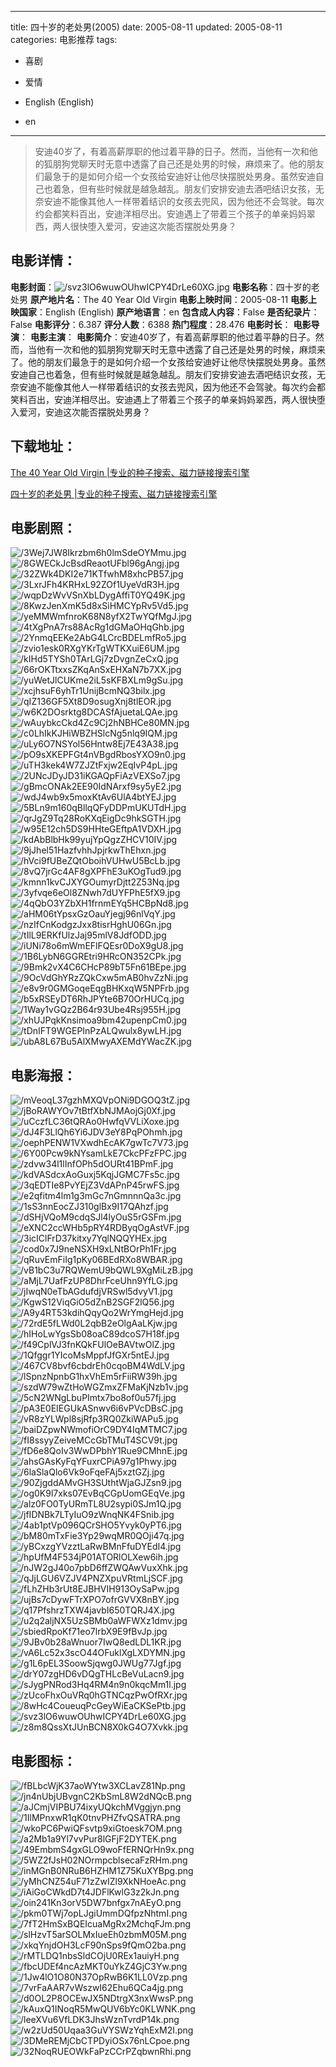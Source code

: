 
---
title: 四十岁的老处男(2005)
date: 2005-08-11
updated: 2005-08-11
categories: 电影推荐
tags:
- 喜剧
- 爱情

- English (English)
- en
---


> 安迪40岁了，有着高薪厚职的他过着平静的日子。然而，当他有一次和他的狐朋狗党聊天时无意中透露了自己还是处男的时候，麻烦来了。他的朋友们最急于的是如何介绍一个女孩给安迪好让他尽快摆脱处男身。虽然安迪自己也着急，但有些时候就是越急越乱。朋友们安排安迪去酒吧结识女孩，无奈安迪不能像其他人一样带着结识的女孩去兜风，因为他还不会驾驶。每次约会都笑料百出，安迪洋相尽出。安迪遇上了带着三个孩子的单亲妈妈翠西，两人很快堕入爱河，安迪这次能否摆脱处男身？

## **电影详情**：

**电影封面**：<img src="https://image.tmdb.org/t/p/w200/svz3lO6wuwOUhwICPY4DrLe60XG.jpg" alt="/svz3lO6wuwOUhwICPY4DrLe60XG.jpg" title="/svz3lO6wuwOUhwICPY4DrLe60XG.jpg">
**电影名称**：四十岁的老处男
**原产地片名**：The 40 Year Old Virgin
**电影上映时间**：2005-08-11
**电影上映国家**：English (English)
**原产地语言**：en
**包含成人内容**：False
**是否纪录片**：False
**电影评分**：6.387
**评分人数**：6388
**热门程度**：28.476
**电影时长**：
**电影导演**：
**电影主演**：
**电影简介**：安迪40岁了，有着高薪厚职的他过着平静的日子。然而，当他有一次和他的狐朋狗党聊天时无意中透露了自己还是处男的时候，麻烦来了。他的朋友们最急于的是如何介绍一个女孩给安迪好让他尽快摆脱处男身。虽然安迪自己也着急，但有些时候就是越急越乱。朋友们安排安迪去酒吧结识女孩，无奈安迪不能像其他人一样带着结识的女孩去兜风，因为他还不会驾驶。每次约会都笑料百出，安迪洋相尽出。安迪遇上了带着三个孩子的单亲妈妈翠西，两人很快堕入爱河，安迪这次能否摆脱处男身？

## **下载地址**：
[The 40 Year Old Virgin |专业的种子搜索、磁力链接搜索引擎](https://movie.amd794.com:2083/?search=The%2040%20Year%20Old%20Virgin&ordering=&mode=match_phrase&page_size=10&page=1)

[四十岁的老处男 |专业的种子搜索、磁力链接搜索引擎](https://movie.amd794.com:2083/?search=%E5%9B%9B%E5%8D%81%E5%B2%81%E7%9A%84%E8%80%81%E5%A4%84%E7%94%B7&ordering=&mode=match_phrase&page_size=10&page=1)
 

## **电影剧照**：
<img src="https://image.tmdb.org/t/p/original/3Wej7JW8Ikrzbm6h0lmSdeOYMmu.jpg" alt="/3Wej7JW8Ikrzbm6h0lmSdeOYMmu.jpg" title="/3Wej7JW8Ikrzbm6h0lmSdeOYMmu.jpg"><img src="https://image.tmdb.org/t/p/original/8GWECkJcBsdReaotUFbl96gAngj.jpg" alt="/8GWECkJcBsdReaotUFbl96gAngj.jpg" title="/8GWECkJcBsdReaotUFbl96gAngj.jpg"><img src="https://image.tmdb.org/t/p/original/32ZWk4DKI2e71KTfwhM8xhcPB57.jpg" alt="/32ZWk4DKI2e71KTfwhM8xhcPB57.jpg" title="/32ZWk4DKI2e71KTfwhM8xhcPB57.jpg"><img src="https://image.tmdb.org/t/p/original/3LxrJFh4KRHxL92ZOf1UyeVdR3H.jpg" alt="/3LxrJFh4KRHxL92ZOf1UyeVdR3H.jpg" title="/3LxrJFh4KRHxL92ZOf1UyeVdR3H.jpg"><img src="https://image.tmdb.org/t/p/original/wqpDzWvVSnXbLDygAffiT0YQ49K.jpg" alt="/wqpDzWvVSnXbLDygAffiT0YQ49K.jpg" title="/wqpDzWvVSnXbLDygAffiT0YQ49K.jpg"><img src="https://image.tmdb.org/t/p/original/8KwzJenXmK5d8xSiHMCYpRv5Vd5.jpg" alt="/8KwzJenXmK5d8xSiHMCYpRv5Vd5.jpg" title="/8KwzJenXmK5d8xSiHMCYpRv5Vd5.jpg"><img src="https://image.tmdb.org/t/p/original/yeMMWmfnroK68N8yfX2TwYQfMgJ.jpg" alt="/yeMMWmfnroK68N8yfX2TwYQfMgJ.jpg" title="/yeMMWmfnroK68N8yfX2TwYQfMgJ.jpg"><img src="https://image.tmdb.org/t/p/original/4tXgPnA7rs88AcRg1dGMaOHqGhb.jpg" alt="/4tXgPnA7rs88AcRg1dGMaOHqGhb.jpg" title="/4tXgPnA7rs88AcRg1dGMaOHqGhb.jpg"><img src="https://image.tmdb.org/t/p/original/2YnmqEEKe2AbG4LCrcBDELmfRo5.jpg" alt="/2YnmqEEKe2AbG4LCrcBDELmfRo5.jpg" title="/2YnmqEEKe2AbG4LCrcBDELmfRo5.jpg"><img src="https://image.tmdb.org/t/p/original/zvio1esk0RXgYKrTgWTKXuiE6UM.jpg" alt="/zvio1esk0RXgYKrTgWTKXuiE6UM.jpg" title="/zvio1esk0RXgYKrTgWTKXuiE6UM.jpg"><img src="https://image.tmdb.org/t/p/original/kIHd5TYSh0TArLGj7zDvgnZeCxQ.jpg" alt="/kIHd5TYSh0TArLGj7zDvgnZeCxQ.jpg" title="/kIHd5TYSh0TArLGj7zDvgnZeCxQ.jpg"><img src="https://image.tmdb.org/t/p/original/66rOKTtxxsZKqAnSxEHXaN7b7XX.jpg" alt="/66rOKTtxxsZKqAnSxEHXaN7b7XX.jpg" title="/66rOKTtxxsZKqAnSxEHXaN7b7XX.jpg"><img src="https://image.tmdb.org/t/p/original/yuWetJlCUKme2iL5sKFBXLm9gSu.jpg" alt="/yuWetJlCUKme2iL5sKFBXLm9gSu.jpg" title="/yuWetJlCUKme2iL5sKFBXLm9gSu.jpg"><img src="https://image.tmdb.org/t/p/original/xcjhsuF6yhTr1UnijBcmNQ3bilx.jpg" alt="/xcjhsuF6yhTr1UnijBcmNQ3bilx.jpg" title="/xcjhsuF6yhTr1UnijBcmNQ3bilx.jpg"><img src="https://image.tmdb.org/t/p/original/qIZ136GF5Xt8D9osugXnj8tlEOR.jpg" alt="/qIZ136GF5Xt8D9osugXnj8tlEOR.jpg" title="/qIZ136GF5Xt8D9osugXnj8tlEOR.jpg"><img src="https://image.tmdb.org/t/p/original/w6K2DOsrktg8DCASfAjuetaLQAe.jpg" alt="/w6K2DOsrktg8DCASfAjuetaLQAe.jpg" title="/w6K2DOsrktg8DCASfAjuetaLQAe.jpg"><img src="https://image.tmdb.org/t/p/original/wAuybkcCkd4Zc9Cj2hNBHCe80MN.jpg" alt="/wAuybkcCkd4Zc9Cj2hNBHCe80MN.jpg" title="/wAuybkcCkd4Zc9Cj2hNBHCe80MN.jpg"><img src="https://image.tmdb.org/t/p/original/c0LhIkKJHiWBZHSlcNg5nlq9IQM.jpg" alt="/c0LhIkKJHiWBZHSlcNg5nlq9IQM.jpg" title="/c0LhIkKJHiWBZHSlcNg5nlq9IQM.jpg"><img src="https://image.tmdb.org/t/p/original/uLy6O7NSYol56Hntw8Ej7E43A38.jpg" alt="/uLy6O7NSYol56Hntw8Ej7E43A38.jpg" title="/uLy6O7NSYol56Hntw8Ej7E43A38.jpg"><img src="https://image.tmdb.org/t/p/original/pO9sXKEPFGt4nVBgdRbosYXO9n0.jpg" alt="/pO9sXKEPFGt4nVBgdRbosYXO9n0.jpg" title="/pO9sXKEPFGt4nVBgdRbosYXO9n0.jpg"><img src="https://image.tmdb.org/t/p/original/uTH3kek4W7ZJZtFxjw2EqIvP4pL.jpg" alt="/uTH3kek4W7ZJZtFxjw2EqIvP4pL.jpg" title="/uTH3kek4W7ZJZtFxjw2EqIvP4pL.jpg"><img src="https://image.tmdb.org/t/p/original/2UNcJDyJD31iKGAQpFiAzVEXSo7.jpg" alt="/2UNcJDyJD31iKGAQpFiAzVEXSo7.jpg" title="/2UNcJDyJD31iKGAQpFiAzVEXSo7.jpg"><img src="https://image.tmdb.org/t/p/original/gBmcONAk2EE90IdNArxf9sy5yE2.jpg" alt="/gBmcONAk2EE90IdNArxf9sy5yE2.jpg" title="/gBmcONAk2EE90IdNArxf9sy5yE2.jpg"><img src="https://image.tmdb.org/t/p/original/wdJ4wb9x5moxKtAv6UlA4btYEJ.jpg" alt="/wdJ4wb9x5moxKtAv6UlA4btYEJ.jpg" title="/wdJ4wb9x5moxKtAv6UlA4btYEJ.jpg"><img src="https://image.tmdb.org/t/p/original/5BLn9m160qBllqQFyDDPmUKUTdH.jpg" alt="/5BLn9m160qBllqQFyDDPmUKUTdH.jpg" title="/5BLn9m160qBllqQFyDDPmUKUTdH.jpg"><img src="https://image.tmdb.org/t/p/original/qrJgZ9Tq28RoKXqEigDc9hkSGTH.jpg" alt="/qrJgZ9Tq28RoKXqEigDc9hkSGTH.jpg" title="/qrJgZ9Tq28RoKXqEigDc9hkSGTH.jpg"><img src="https://image.tmdb.org/t/p/original/w95E12ch5DS9HHteGEftpA1VDXH.jpg" alt="/w95E12ch5DS9HHteGEftpA1VDXH.jpg" title="/w95E12ch5DS9HHteGEftpA1VDXH.jpg"><img src="https://image.tmdb.org/t/p/original/kdAbBlbHk99yujYpQgzZHCV10IV.jpg" alt="/kdAbBlbHk99yujYpQgzZHCV10IV.jpg" title="/kdAbBlbHk99yujYpQgzZHCV10IV.jpg"><img src="https://image.tmdb.org/t/p/original/9jJhel51HazfvhhJpjrkwThEhxn.jpg" alt="/9jJhel51HazfvhhJpjrkwThEhxn.jpg" title="/9jJhel51HazfvhhJpjrkwThEhxn.jpg"><img src="https://image.tmdb.org/t/p/original/hVci9fUBeZQtOboihVUHwU5BcLb.jpg" alt="/hVci9fUBeZQtOboihVUHwU5BcLb.jpg" title="/hVci9fUBeZQtOboihVUHwU5BcLb.jpg"><img src="https://image.tmdb.org/t/p/original/8vQ7jrGc4AF8gXPFhE3uKOgTud9.jpg" alt="/8vQ7jrGc4AF8gXPFhE3uKOgTud9.jpg" title="/8vQ7jrGc4AF8gXPFhE3uKOgTud9.jpg"><img src="https://image.tmdb.org/t/p/original/kmnn1kvCJXYGOumyrDjtt2Z53Nq.jpg" alt="/kmnn1kvCJXYGOumyrDjtt2Z53Nq.jpg" title="/kmnn1kvCJXYGOumyrDjtt2Z53Nq.jpg"><img src="https://image.tmdb.org/t/p/original/3yfvqe6eOl8ZNwh7dUYFPhE5fX9.jpg" alt="/3yfvqe6eOl8ZNwh7dUYFPhE5fX9.jpg" title="/3yfvqe6eOl8ZNwh7dUYFPhE5fX9.jpg"><img src="https://image.tmdb.org/t/p/original/4qQbO3YZbXH1frnmEYq5HCBpNd8.jpg" alt="/4qQbO3YZbXH1frnmEYq5HCBpNd8.jpg" title="/4qQbO3YZbXH1frnmEYq5HCBpNd8.jpg"><img src="https://image.tmdb.org/t/p/original/aHM06tYpsxGzOauYjegj96nlVqY.jpg" alt="/aHM06tYpsxGzOauYjegj96nlVqY.jpg" title="/aHM06tYpsxGzOauYjegj96nlVqY.jpg"><img src="https://image.tmdb.org/t/p/original/nzIfCnKodgzJxx8tisrHghU06Gn.jpg" alt="/nzIfCnKodgzJxx8tisrHghU06Gn.jpg" title="/nzIfCnKodgzJxx8tisrHghU06Gn.jpg"><img src="https://image.tmdb.org/t/p/original/tIlL9ERKfUlzJaj95mlV8JdfODD.jpg" alt="/tIlL9ERKfUlzJaj95mlV8JdfODD.jpg" title="/tIlL9ERKfUlzJaj95mlV8JdfODD.jpg"><img src="https://image.tmdb.org/t/p/original/iUNi78o6mWmEFlFQEsr0DoX9gU8.jpg" alt="/iUNi78o6mWmEFlFQEsr0DoX9gU8.jpg" title="/iUNi78o6mWmEFlFQEsr0DoX9gU8.jpg"><img src="https://image.tmdb.org/t/p/original/1B6LybN6GGREtri9HRcON352CPk.jpg" alt="/1B6LybN6GGREtri9HRcON352CPk.jpg" title="/1B6LybN6GGREtri9HRcON352CPk.jpg"><img src="https://image.tmdb.org/t/p/original/9Bmk2vX4C6CHcP89bT5Fn61BEpe.jpg" alt="/9Bmk2vX4C6CHcP89bT5Fn61BEpe.jpg" title="/9Bmk2vX4C6CHcP89bT5Fn61BEpe.jpg"><img src="https://image.tmdb.org/t/p/original/9OcVdGhYRzZQkCxw5mAB0hvZzNi.jpg" alt="/9OcVdGhYRzZQkCxw5mAB0hvZzNi.jpg" title="/9OcVdGhYRzZQkCxw5mAB0hvZzNi.jpg"><img src="https://image.tmdb.org/t/p/original/e8v9r0GMGoqeEqgBHKxqW5NPFrb.jpg" alt="/e8v9r0GMGoqeEqgBHKxqW5NPFrb.jpg" title="/e8v9r0GMGoqeEqgBHKxqW5NPFrb.jpg"><img src="https://image.tmdb.org/t/p/original/b5xRSEyDT6RhJPYte6B70OrHUCq.jpg" alt="/b5xRSEyDT6RhJPYte6B70OrHUCq.jpg" title="/b5xRSEyDT6RhJPYte6B70OrHUCq.jpg"><img src="https://image.tmdb.org/t/p/original/1Way1vGQz2B64r93Ube4Rsj955H.jpg" alt="/1Way1vGQz2B64r93Ube4Rsj955H.jpg" title="/1Way1vGQz2B64r93Ube4Rsj955H.jpg"><img src="https://image.tmdb.org/t/p/original/xhUJPqkKnsimoa9bm42upenpCm0.jpg" alt="/xhUJPqkKnsimoa9bm42upenpCm0.jpg" title="/xhUJPqkKnsimoa9bm42upenpCm0.jpg"><img src="https://image.tmdb.org/t/p/original/tDnIFT9WGEPInPzALQwulx8ywLH.jpg" alt="/tDnIFT9WGEPInPzALQwulx8ywLH.jpg" title="/tDnIFT9WGEPInPzALQwulx8ywLH.jpg"><img src="https://image.tmdb.org/t/p/original/ubA8L67Bu5AlXMwyAXEMdYWacZK.jpg" alt="/ubA8L67Bu5AlXMwyAXEMdYWacZK.jpg" title="/ubA8L67Bu5AlXMwyAXEMdYWacZK.jpg">

## **电影海报**：
<img src="https://image.tmdb.org/t/p/original/mVeoqL37gzhMXQVpONi9DGOQ3tZ.jpg" alt="/mVeoqL37gzhMXQVpONi9DGOQ3tZ.jpg" title="/mVeoqL37gzhMXQVpONi9DGOQ3tZ.jpg"><img src="https://image.tmdb.org/t/p/original/jBoRAWYOv7tBtfXbNJMAojGj0Xf.jpg" alt="/jBoRAWYOv7tBtfXbNJMAojGj0Xf.jpg" title="/jBoRAWYOv7tBtfXbNJMAojGj0Xf.jpg"><img src="https://image.tmdb.org/t/p/original/uCczfLC36tQRAo0HwfqVVLiXoxe.jpg" alt="/uCczfLC36tQRAo0HwfqVVLiXoxe.jpg" title="/uCczfLC36tQRAo0HwfqVVLiXoxe.jpg"><img src="https://image.tmdb.org/t/p/original/dJ4F3LlQh6Yi6JDV3eY8PqPOhmh.jpg" alt="/dJ4F3LlQh6Yi6JDV3eY8PqPOhmh.jpg" title="/dJ4F3LlQh6Yi6JDV3eY8PqPOhmh.jpg"><img src="https://image.tmdb.org/t/p/original/oephPENW1VXwdhEcAK7gwTc7V73.jpg" alt="/oephPENW1VXwdhEcAK7gwTc7V73.jpg" title="/oephPENW1VXwdhEcAK7gwTc7V73.jpg"><img src="https://image.tmdb.org/t/p/original/6Y00Pcw9kNYsamLkE7CkcPFzFPC.jpg" alt="/6Y00Pcw9kNYsamLkE7CkcPFzFPC.jpg" title="/6Y00Pcw9kNYsamLkE7CkcPFzFPC.jpg"><img src="https://image.tmdb.org/t/p/original/zdvw34l1lInfOPh5dOURt41BPmF.jpg" alt="/zdvw34l1lInfOPh5dOURt41BPmF.jpg" title="/zdvw34l1lInfOPh5dOURt41BPmF.jpg"><img src="https://image.tmdb.org/t/p/original/kdVASdcxAoGuxj5KqjJGMC7Fs5c.jpg" alt="/kdVASdcxAoGuxj5KqjJGMC7Fs5c.jpg" title="/kdVASdcxAoGuxj5KqjJGMC7Fs5c.jpg"><img src="https://image.tmdb.org/t/p/original/3qEDTIe8PvYEjZ3VdAPnP45rwFS.jpg" alt="/3qEDTIe8PvYEjZ3VdAPnP45rwFS.jpg" title="/3qEDTIe8PvYEjZ3VdAPnP45rwFS.jpg"><img src="https://image.tmdb.org/t/p/original/e2qfitm4lm1g3mGc7nGmnnnQa3c.jpg" alt="/e2qfitm4lm1g3mGc7nGmnnnQa3c.jpg" title="/e2qfitm4lm1g3mGc7nGmnnnQa3c.jpg"><img src="https://image.tmdb.org/t/p/original/1sS3nnEocZJ310glBx9I17QAhzf.jpg" alt="/1sS3nnEocZJ310glBx9I17QAhzf.jpg" title="/1sS3nnEocZJ310glBx9I17QAhzf.jpg"><img src="https://image.tmdb.org/t/p/original/dSHjVQoM9cdqSJl4lyOuS5rGSFm.jpg" alt="/dSHjVQoM9cdqSJl4lyOuS5rGSFm.jpg" title="/dSHjVQoM9cdqSJl4lyOuS5rGSFm.jpg"><img src="https://image.tmdb.org/t/p/original/eXNC2ccWHb5pRY4RDByqOgAstVF.jpg" alt="/eXNC2ccWHb5pRY4RDByqOgAstVF.jpg" title="/eXNC2ccWHb5pRY4RDByqOgAstVF.jpg"><img src="https://image.tmdb.org/t/p/original/3icIClFrD37kitxy7YqlNQQYHEx.jpg" alt="/3icIClFrD37kitxy7YqlNQQYHEx.jpg" title="/3icIClFrD37kitxy7YqlNQQYHEx.jpg"><img src="https://image.tmdb.org/t/p/original/cod0x7J9neNSXH9xLNtBOrPh1Fr.jpg" alt="/cod0x7J9neNSXH9xLNtBOrPh1Fr.jpg" title="/cod0x7J9neNSXH9xLNtBOrPh1Fr.jpg"><img src="https://image.tmdb.org/t/p/original/qRuvEmFiIg1pKy06BEdRXo8WBAR.jpg" alt="/qRuvEmFiIg1pKy06BEdRXo8WBAR.jpg" title="/qRuvEmFiIg1pKy06BEdRXo8WBAR.jpg"><img src="https://image.tmdb.org/t/p/original/vB1bC3u7RQWemU9bQWL9XgMiLzB.jpg" alt="/vB1bC3u7RQWemU9bQWL9XgMiLzB.jpg" title="/vB1bC3u7RQWemU9bQWL9XgMiLzB.jpg"><img src="https://image.tmdb.org/t/p/original/aMjL7UafFzUP8DhrFceUhn9YfLG.jpg" alt="/aMjL7UafFzUP8DhrFceUhn9YfLG.jpg" title="/aMjL7UafFzUP8DhrFceUhn9YfLG.jpg"><img src="https://image.tmdb.org/t/p/original/jIwqN0eTbAGdufdjVRSwl5dvyV1.jpg" alt="/jIwqN0eTbAGdufdjVRSwl5dvyV1.jpg" title="/jIwqN0eTbAGdufdjVRSwl5dvyV1.jpg"><img src="https://image.tmdb.org/t/p/original/KgwS12ViqGiO5dZnB2SGF2lQ56.jpg" alt="/KgwS12ViqGiO5dZnB2SGF2lQ56.jpg" title="/KgwS12ViqGiO5dZnB2SGF2lQ56.jpg"><img src="https://image.tmdb.org/t/p/original/A9y4RT53kdihQqyQo2WrYmgHejd.jpg" alt="/A9y4RT53kdihQqyQo2WrYmgHejd.jpg" title="/A9y4RT53kdihQqyQo2WrYmgHejd.jpg"><img src="https://image.tmdb.org/t/p/original/72rdE5fLWd0L2qbB2eOlgAaLKjw.jpg" alt="/72rdE5fLWd0L2qbB2eOlgAaLKjw.jpg" title="/72rdE5fLWd0L2qbB2eOlgAaLKjw.jpg"><img src="https://image.tmdb.org/t/p/original/hIHoLwYgsSb08oaC89dcoS7H18f.jpg" alt="/hIHoLwYgsSb08oaC89dcoS7H18f.jpg" title="/hIHoLwYgsSb08oaC89dcoS7H18f.jpg"><img src="https://image.tmdb.org/t/p/original/f49CplVJ3fnKQkFUlOeBAVtwOlZ.jpg" alt="/f49CplVJ3fnKQkFUlOeBAVtwOlZ.jpg" title="/f49CplVJ3fnKQkFUlOeBAVtwOlZ.jpg"><img src="https://image.tmdb.org/t/p/original/1Qfggr1YIcoMsMppfJfGXr5ntEJ.jpg" alt="/1Qfggr1YIcoMsMppfJfGXr5ntEJ.jpg" title="/1Qfggr1YIcoMsMppfJfGXr5ntEJ.jpg"><img src="https://image.tmdb.org/t/p/original/467CV8bvf6cbdrEh0cqoBM4WdLV.jpg" alt="/467CV8bvf6cbdrEh0cqoBM4WdLV.jpg" title="/467CV8bvf6cbdrEh0cqoBM4WdLV.jpg"><img src="https://image.tmdb.org/t/p/original/lSpnzNpnbG1hxVhEm5rFiiRW39h.jpg" alt="/lSpnzNpnbG1hxVhEm5rFiiRW39h.jpg" title="/lSpnzNpnbG1hxVhEm5rFiiRW39h.jpg"><img src="https://image.tmdb.org/t/p/original/szdW79wZtHoWGZmxZFMaKjNzb1v.jpg" alt="/szdW79wZtHoWGZmxZFMaKjNzb1v.jpg" title="/szdW79wZtHoWGZmxZFMaKjNzb1v.jpg"><img src="https://image.tmdb.org/t/p/original/5cN2WNgLbuPImtx7bo8of0u57fj.jpg" alt="/5cN2WNgLbuPImtx7bo8of0u57fj.jpg" title="/5cN2WNgLbuPImtx7bo8of0u57fj.jpg"><img src="https://image.tmdb.org/t/p/original/pA3E0EIEGUkASnwv6i6vPVcDBsC.jpg" alt="/pA3E0EIEGUkASnwv6i6vPVcDBsC.jpg" title="/pA3E0EIEGUkASnwv6i6vPVcDBsC.jpg"><img src="https://image.tmdb.org/t/p/original/vR8zYLWpl8sjRfp3RQ0ZkiWAPu5.jpg" alt="/vR8zYLWpl8sjRfp3RQ0ZkiWAPu5.jpg" title="/vR8zYLWpl8sjRfp3RQ0ZkiWAPu5.jpg"><img src="https://image.tmdb.org/t/p/original/baiDZpwNWmofiOrC9DY4IqMTMC7.jpg" alt="/baiDZpwNWmofiOrC9DY4IqMTMC7.jpg" title="/baiDZpwNWmofiOrC9DY4IqMTMC7.jpg"><img src="https://image.tmdb.org/t/p/original/fI8ssyyZeiveMCcGbTMuT4SCV9t.jpg" alt="/fI8ssyyZeiveMCcGbTMuT4SCV9t.jpg" title="/fI8ssyyZeiveMCcGbTMuT4SCV9t.jpg"><img src="https://image.tmdb.org/t/p/original/fD6e8QoIv3WwDPbhY1Rue9CMhnE.jpg" alt="/fD6e8QoIv3WwDPbhY1Rue9CMhnE.jpg" title="/fD6e8QoIv3WwDPbhY1Rue9CMhnE.jpg"><img src="https://image.tmdb.org/t/p/original/ahsGAsKyFqYFuxrCPiA97g1Phwy.jpg" alt="/ahsGAsKyFqYFuxrCPiA97g1Phwy.jpg" title="/ahsGAsKyFqYFuxrCPiA97g1Phwy.jpg"><img src="https://image.tmdb.org/t/p/original/6laSlaQlo6Vk9oFqeFAj5xztGZj.jpg" alt="/6laSlaQlo6Vk9oFqeFAj5xztGZj.jpg" title="/6laSlaQlo6Vk9oFqeFAj5xztGZj.jpg"><img src="https://image.tmdb.org/t/p/original/90ZjgddAMvGH3SUthtWjaGJZsn9.jpg" alt="/90ZjgddAMvGH3SUthtWjaGJZsn9.jpg" title="/90ZjgddAMvGH3SUthtWjaGJZsn9.jpg"><img src="https://image.tmdb.org/t/p/original/og0K9l7xks07EvBqCGpUomGEqVe.jpg" alt="/og0K9l7xks07EvBqCGpUomGEqVe.jpg" title="/og0K9l7xks07EvBqCGpUomGEqVe.jpg"><img src="https://image.tmdb.org/t/p/original/alz0FO0TyURmTL8U2sypi0SJm1Q.jpg" alt="/alz0FO0TyURmTL8U2sypi0SJm1Q.jpg" title="/alz0FO0TyURmTL8U2sypi0SJm1Q.jpg"><img src="https://image.tmdb.org/t/p/original/jfIDNBk7LTyIuO9zWnqNK4FSnib.jpg" alt="/jfIDNBk7LTyIuO9zWnqNK4FSnib.jpg" title="/jfIDNBk7LTyIuO9zWnqNK4FSnib.jpg"><img src="https://image.tmdb.org/t/p/original/4ab1ptVp096QCrSHO5Yvyk0yPT6.jpg" alt="/4ab1ptVp096QCrSHO5Yvyk0yPT6.jpg" title="/4ab1ptVp096QCrSHO5Yvyk0yPT6.jpg"><img src="https://image.tmdb.org/t/p/original/bM80mTxFie3Yp29wqMR0QOji47q.jpg" alt="/bM80mTxFie3Yp29wqMR0QOji47q.jpg" title="/bM80mTxFie3Yp29wqMR0QOji47q.jpg"><img src="https://image.tmdb.org/t/p/original/yBCxzgYVzztLaRwBMnFfuDYEdI4.jpg" alt="/yBCxzgYVzztLaRwBMnFfuDYEdI4.jpg" title="/yBCxzgYVzztLaRwBMnFfuDYEdI4.jpg"><img src="https://image.tmdb.org/t/p/original/hpUfM4F534jP01ATORlOLXew6ih.jpg" alt="/hpUfM4F534jP01ATORlOLXew6ih.jpg" title="/hpUfM4F534jP01ATORlOLXew6ih.jpg"><img src="https://image.tmdb.org/t/p/original/nJW2gJ40o7pbD6ffZWQAwVuxXhk.jpg" alt="/nJW2gJ40o7pbD6ffZWQAwVuxXhk.jpg" title="/nJW2gJ40o7pbD6ffZWQAwVuxXhk.jpg"><img src="https://image.tmdb.org/t/p/original/qJjLGU6VZJV4PNZXpuVRtmLjSCF.jpg" alt="/qJjLGU6VZJV4PNZXpuVRtmLjSCF.jpg" title="/qJjLGU6VZJV4PNZXpuVRtmLjSCF.jpg"><img src="https://image.tmdb.org/t/p/original/fLhZHb3rUt8EJBHVIH913OySaPw.jpg" alt="/fLhZHb3rUt8EJBHVIH913OySaPw.jpg" title="/fLhZHb3rUt8EJBHVIH913OySaPw.jpg"><img src="https://image.tmdb.org/t/p/original/ujBs7cDywFTrXPO7ofrGVVX8nBY.jpg" alt="/ujBs7cDywFTrXPO7ofrGVVX8nBY.jpg" title="/ujBs7cDywFTrXPO7ofrGVVX8nBY.jpg"><img src="https://image.tmdb.org/t/p/original/q17PfshrzTXW4javbI650TQRJ4X.jpg" alt="/q17PfshrzTXW4javbI650TQRJ4X.jpg" title="/q17PfshrzTXW4javbI650TQRJ4X.jpg"><img src="https://image.tmdb.org/t/p/original/u2q2aljNX5UzSBMb0aWFWXz1dmv.jpg" alt="/u2q2aljNX5UzSBMb0aWFWXz1dmv.jpg" title="/u2q2aljNX5UzSBMb0aWFWXz1dmv.jpg"><img src="https://image.tmdb.org/t/p/original/sbiedRpoKf71eo7lrbX9E9fBvJp.jpg" alt="/sbiedRpoKf71eo7lrbX9E9fBvJp.jpg" title="/sbiedRpoKf71eo7lrbX9E9fBvJp.jpg"><img src="https://image.tmdb.org/t/p/original/9JBv0b28aWnuor7IwQ8edLDL1KR.jpg" alt="/9JBv0b28aWnuor7IwQ8edLDL1KR.jpg" title="/9JBv0b28aWnuor7IwQ8edLDL1KR.jpg"><img src="https://image.tmdb.org/t/p/original/vA6Lc52x3scO44OFuklXgLXDYMN.jpg" alt="/vA6Lc52x3scO44OFuklXgLXDYMN.jpg" title="/vA6Lc52x3scO44OFuklXgLXDYMN.jpg"><img src="https://image.tmdb.org/t/p/original/g1L6pEL3SoowSjqwg0JWUg77Jgf.jpg" alt="/g1L6pEL3SoowSjqwg0JWUg77Jgf.jpg" title="/g1L6pEL3SoowSjqwg0JWUg77Jgf.jpg"><img src="https://image.tmdb.org/t/p/original/drY07zgHD6vDQgTHLcBeVuLacn9.jpg" alt="/drY07zgHD6vDQgTHLcBeVuLacn9.jpg" title="/drY07zgHD6vDQgTHLcBeVuLacn9.jpg"><img src="https://image.tmdb.org/t/p/original/sJygPNRod3Hq4RM4n9n0kqcMm1l.jpg" alt="/sJygPNRod3Hq4RM4n9n0kqcMm1l.jpg" title="/sJygPNRod3Hq4RM4n9n0kqcMm1l.jpg"><img src="https://image.tmdb.org/t/p/original/zUcoFhxOuVRq0hGTNCqzPwOfRXr.jpg" alt="/zUcoFhxOuVRq0hGTNCqzPwOfRXr.jpg" title="/zUcoFhxOuVRq0hGTNCqzPwOfRXr.jpg"><img src="https://image.tmdb.org/t/p/original/8wHc4CoueuqPcGeyWiEaCKSePtb.jpg" alt="/8wHc4CoueuqPcGeyWiEaCKSePtb.jpg" title="/8wHc4CoueuqPcGeyWiEaCKSePtb.jpg"><img src="https://image.tmdb.org/t/p/original/svz3lO6wuwOUhwICPY4DrLe60XG.jpg" alt="/svz3lO6wuwOUhwICPY4DrLe60XG.jpg" title="/svz3lO6wuwOUhwICPY4DrLe60XG.jpg"><img src="https://image.tmdb.org/t/p/original/z8m8QssXtJUnBCN8X0kG4O7Xvkk.jpg" alt="/z8m8QssXtJUnBCN8X0kG4O7Xvkk.jpg" title="/z8m8QssXtJUnBCN8X0kG4O7Xvkk.jpg">

## **电影图标**：
<img src="https://image.tmdb.org/t/p/original/fBLbcWjK37aoWYtw3XCLavZ81Np.png" alt="/fBLbcWjK37aoWYtw3XCLavZ81Np.png" title="/fBLbcWjK37aoWYtw3XCLavZ81Np.png"><img src="https://image.tmdb.org/t/p/original/jn4nUbjUBvgnC2KbSmL8W2dNQcB.png" alt="/jn4nUbjUBvgnC2KbSmL8W2dNQcB.png" title="/jn4nUbjUBvgnC2KbSmL8W2dNQcB.png"><img src="https://image.tmdb.org/t/p/original/aJCmjVIPBU74ixyUQkchMVggjyn.png" alt="/aJCmjVIPBU74ixyUQkchMVggjyn.png" title="/aJCmjVIPBU74ixyUQkchMVggjyn.png"><img src="https://image.tmdb.org/t/p/original/1IlMPnxwR1qK0tnvPHZfvQSATRA.png" alt="/1IlMPnxwR1qK0tnvPHZfvQSATRA.png" title="/1IlMPnxwR1qK0tnvPHZfvQSATRA.png"><img src="https://image.tmdb.org/t/p/original/wkoPC6PwiQFsvtp9xiGtoesk7OM.png" alt="/wkoPC6PwiQFsvtp9xiGtoesk7OM.png" title="/wkoPC6PwiQFsvtp9xiGtoesk7OM.png"><img src="https://image.tmdb.org/t/p/original/a2Mb1a9Yl7vvPur8lGFjF2DYTEK.png" alt="/a2Mb1a9Yl7vvPur8lGFjF2DYTEK.png" title="/a2Mb1a9Yl7vvPur8lGFjF2DYTEK.png"><img src="https://image.tmdb.org/t/p/original/49EmbmS4gxGLO9woFfERNQrHn9x.png" alt="/49EmbmS4gxGLO9woFfERNQrHn9x.png" title="/49EmbmS4gxGLO9woFfERNQrHn9x.png"><img src="https://image.tmdb.org/t/p/original/5WZ2fJsH02NOrmpcblsecaFzRHm.png" alt="/5WZ2fJsH02NOrmpcblsecaFzRHm.png" title="/5WZ2fJsH02NOrmpcblsecaFzRHm.png"><img src="https://image.tmdb.org/t/p/original/inMGnB0NRuB6HZHM1Z75KuXYBpg.png" alt="/inMGnB0NRuB6HZHM1Z75KuXYBpg.png" title="/inMGnB0NRuB6HZHM1Z75KuXYBpg.png"><img src="https://image.tmdb.org/t/p/original/yMhCNZ54uF71zZwIZl9XkNHoeAc.png" alt="/yMhCNZ54uF71zZwIZl9XkNHoeAc.png" title="/yMhCNZ54uF71zZwIZl9XkNHoeAc.png"><img src="https://image.tmdb.org/t/p/original/iAiGoCWkdD7t4JDFlKwlG3z2kJn.png" alt="/iAiGoCWkdD7t4JDFlKwlG3z2kJn.png" title="/iAiGoCWkdD7t4JDFlKwlG3z2kJn.png"><img src="https://image.tmdb.org/t/p/original/oin241Kn3orV5DW7bnfgx7nAEyO.png" alt="/oin241Kn3orV5DW7bnfgx7nAEyO.png" title="/oin241Kn3orV5DW7bnfgx7nAEyO.png"><img src="https://image.tmdb.org/t/p/original/pkm0TWj7opLJgiUmmDQfpzNhtmI.png" alt="/pkm0TWj7opLJgiUmmDQfpzNhtmI.png" title="/pkm0TWj7opLJgiUmmDQfpzNhtmI.png"><img src="https://image.tmdb.org/t/p/original/7fT2HmSxBQEIcuaMgRx2MchqFJm.png" alt="/7fT2HmSxBQEIcuaMgRx2MchqFJm.png" title="/7fT2HmSxBQEIcuaMgRx2MchqFJm.png"><img src="https://image.tmdb.org/t/p/original/slHzvT5arSOLMxIueEh0zbmM05M.png" alt="/slHzvT5arSOLMxIueEh0zbmM05M.png" title="/slHzvT5arSOLMxIueEh0zbmM05M.png"><img src="https://image.tmdb.org/t/p/original/xkqYnjdOH3LcF90nSps9fQmO2ba.png" alt="/xkqYnjdOH3LcF90nSps9fQmO2ba.png" title="/xkqYnjdOH3LcF90nSps9fQmO2ba.png"><img src="https://image.tmdb.org/t/p/original/rMTLDQ1nbsSldCOjU0REx1auiyH.png" alt="/rMTLDQ1nbsSldCOjU0REx1auiyH.png" title="/rMTLDQ1nbsSldCOjU0REx1auiyH.png"><img src="https://image.tmdb.org/t/p/original/fbcUDEf4ncAzMKT0uYkZ4GjC3Yw.png" alt="/fbcUDEf4ncAzMKT0uYkZ4GjC3Yw.png" title="/fbcUDEf4ncAzMKT0uYkZ4GjC3Yw.png"><img src="https://image.tmdb.org/t/p/original/1Jw4lO1O80N37OpRwB6K1LL0Vzp.png" alt="/1Jw4lO1O80N37OpRwB6K1LL0Vzp.png" title="/1Jw4lO1O80N37OpRwB6K1LL0Vzp.png"><img src="https://image.tmdb.org/t/p/original/7vrFaAAR7vWszwI62Ehu6QCa4jg.png" alt="/7vrFaAAR7vWszwI62Ehu6QCa4jg.png" title="/7vrFaAAR7vWszwI62Ehu6QCa4jg.png"><img src="https://image.tmdb.org/t/p/original/d0OL2P8OCEwJX5NDtrgX3nxWwsP.png" alt="/d0OL2P8OCEwJX5NDtrgX3nxWwsP.png" title="/d0OL2P8OCEwJX5NDtrgX3nxWwsP.png"><img src="https://image.tmdb.org/t/p/original/kAuxQ1INoqR5MwQUV6bYc0KLWNK.png" alt="/kAuxQ1INoqR5MwQUV6bYc0KLWNK.png" title="/kAuxQ1INoqR5MwQUV6bYc0KLWNK.png"><img src="https://image.tmdb.org/t/p/original/leeXVu6VfLDK3JhsWznTvrdP14k.png" alt="/leeXVu6VfLDK3JhsWznTvrdP14k.png" title="/leeXVu6VfLDK3JhsWznTvrdP14k.png"><img src="https://image.tmdb.org/t/p/original/w2zUd50Uqaa3GuVYSWzYqhExM2I.png" alt="/w2zUd50Uqaa3GuVYSWzYqhExM2I.png" title="/w2zUd50Uqaa3GuVYSWzYqhExM2I.png"><img src="https://image.tmdb.org/t/p/original/3DMeREMjCbCTPDyiOSx76nLCpoe.png" alt="/3DMeREMjCbCTPDyiOSx76nLCpoe.png" title="/3DMeREMjCbCTPDyiOSx76nLCpoe.png"><img src="https://image.tmdb.org/t/p/original/32NoqRUEOWkFaPzCCrPZqbwnRhi.png" alt="/32NoqRUEOWkFaPzCCrPZqbwnRhi.png" title="/32NoqRUEOWkFaPzCCrPZqbwnRhi.png">

